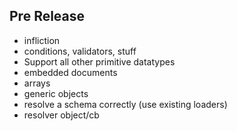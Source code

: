## Pre Release

* infliction
* conditions, validators, stuff
* Support all other primitive datatypes
* embedded documents
* arrays
* generic objects
* resolve a schema correctly (use existing loaders)
* resolver object/cb 

